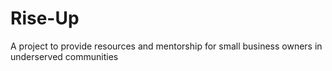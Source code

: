 # Rise-Up
A project to provide resources and mentorship for small business owners in underserved communities
